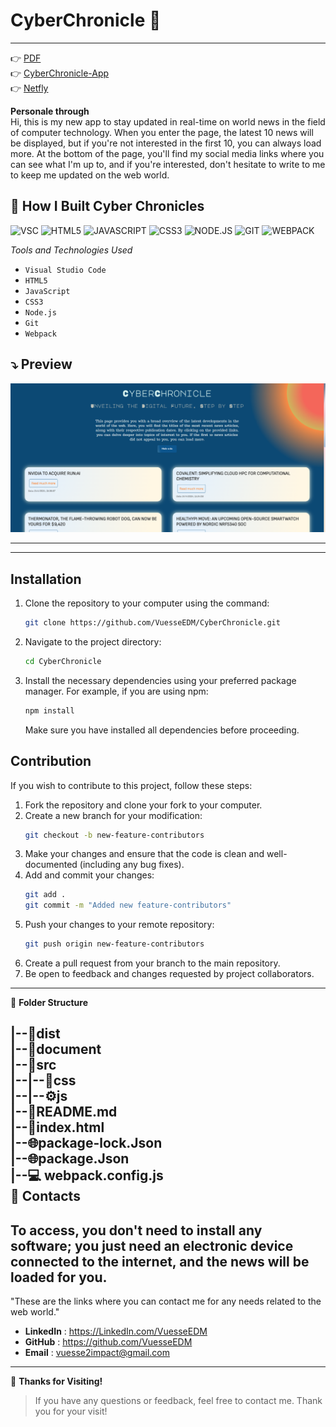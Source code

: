 # CyberChronicle     🚀   
---


👉 [PDF](https://github.com/VuesseEDM/CyberChronicle/blob/36620443e38bd75c2b42b734fb62e012e1521431/document/CyberChronicle.pdf)    
👉 [CyberChronicle-App](https://vuesseedm.github.io/CyberChronicle/)      
👉 [Netfly](https://cyber-chronicle.netlify.app/)  

**Personale through**  
Hi, this is my new app to stay updated in real-time on world news in the field of computer technology. When you enter the page, the latest 10 news will be displayed, but if you're not interested in the first 10, you can always load more. At the bottom of the page, you'll find my social media links where you can see what I'm up to, and if you're interested, don't hesitate to write to me to keep me updated on the web world.    

 🔧 **How I Built Cyber Chronicles**   
---
<img src="https://banner2.cleanpng.com/20180330/hiq/kisspng-visual-studio-code-computer-icons-microsoft-visual-coding-5abef0f91e7f38.3082551815224629691249.jpg" alt="VSC" width="50"> <img src="https://w7.pngwing.com/pngs/390/229/png-transparent-logo-html5-brand-design-text-logo-number.png" alt="HTML5" width="50"> <img src="https://i2.wp.com/www.associazioneincanto.it/wp-content/uploads/2016/03/js-logo-1.png?fit=500%2C500&ssl=1" alt="JAVASCRIPT" width="50"> <img src="https://upload.wikimedia.org/wikipedia/commons/thumb/d/d5/CSS3_logo_and_wordmark.svg/1452px-CSS3_logo_and_wordmark.svg.png" alt="CSS3" width="50"> <img src="https://upload.wikimedia.org/wikipedia/commons/thumb/d/d9/Node.js_logo.svg/2560px-Node.js_logo.svg.png" alt="NODE.JS" width="50"> <img src="https://git-scm.com/images/logos/downloads/Git-Icon-1788C.png" alt="GIT" width="50"> <img src="https://raw.githubusercontent.com/webpack/media/master/logo/icon-square-big.png" alt="WEBPACK" width="50"> 

*Tools and Technologies Used*   
- ```Visual Studio Code```     
- ```HTML5```    
- ```JavaScript``` 
- ```CSS3```       
- ```Node.js```      
- ```Git```   
- ```Webpack```
  
 ## ⤵️  Preview   

![PREVIEW](https://github.com/VuesseEDM/CyberChronicle/blob/main/document/desktop.png?raw=true)  

---

    
      
  
---   
## Installation
1. Clone the repository to your computer using the command:
    ```bash
    git clone https://github.com/VuesseEDM/CyberChronicle.git
    ```
2. Navigate to the project directory:
    ```bash
    cd CyberChronicle
    ```
3. Install the necessary dependencies using your preferred package manager. For example, if you are using npm:
    ```bash
    npm install
    ```
   Make sure you have installed all dependencies before proceeding.

## Contribution
If you wish to contribute to this project, follow these steps:
1. Fork the repository and clone your fork to your computer.
2. Create a new branch for your modification:
    ```bash
    git checkout -b new-feature-contributors
    ```
3. Make your changes and ensure that the code is clean and well-documented (including any bug fixes).
4. Add and commit your changes:
    ```bash
    git add .
    git commit -m "Added new feature-contributors"
    ```
5. Push your changes to your remote repository:
    ```bash
    git push origin new-feature-contributors
    ```
6. Create a pull request from your branch to the main repository.
7. Be open to feedback and changes requested by project collaborators.

---  




   📂 **Folder Structure** 

|--📁dist      
|--📃document           
|--📁src      
|--|--🎨css    
|--|--⚙️js   
|--📖README.md     
|--📡index.html      
|--🌐package-lock.Json     
|--🌐package.Json  
|--💻 webpack.config.js        
    👋 **Contacts**  
---    


  To access, you don't need to install any software; you just need an electronic device connected to the internet, and the news will be loaded for you.     
  ---  
  
"These are the links where you can contact me for any needs related to the web world."  

- **LinkedIn**  : https://LinkedIn.com/VuesseEDM   
- **GitHub**  : https://github.com/VuesseEDM      
- **Email**  : vuesse2impact@gmail.com  
---     



       
🙌 **Thanks for Visiting!**    

> If you have any questions or feedback, feel free to contact me. Thank you for your visit!  
